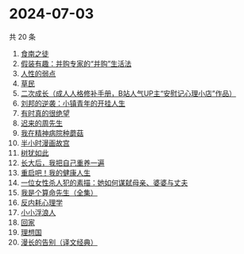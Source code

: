 # 2024-07-03

共 20 条

<!-- BEGIN WEREAD -->
<!-- 最后更新时间 2024-07-03 05:01:10 +0800 -->
1. [食南之徒](https://weread.qq.com/web/bookDetail/91f329c0813ab8ee0g011c9d)
1. [假装有趣：并购专家的“并购”生活法](https://weread.qq.com/web/bookDetail/374329b0813ab8ed7g018e81)
1. [人性的弱点](https://weread.qq.com/web/bookDetail/16632a4072a9bc2d1669697)
1. [草民](https://weread.qq.com/web/bookDetail/370329a0813ab8ecag017dd1)
1. [二次成长（成人人格修补手册，B站人气UP主“安慰记心理小店”作品）](https://weread.qq.com/web/bookDetail/b4e32da07151f23db4ec0d2)
1. [刘邦的逆袭：小镇青年的开挂人生](https://weread.qq.com/web/bookDetail/427327c0813ab8ee1g014781)
1. [有时真的很绝望](https://weread.qq.com/web/bookDetail/a4f32fb0813ab7dbag014856)
1. [迟来的周先生](https://weread.qq.com/web/bookDetail/9e832c60813ab8619g019816)
1. [我在精神病院种蘑菇](https://weread.qq.com/web/bookDetail/87432800813ab8e8dg012411)
1. [半小时漫画故宫](https://weread.qq.com/web/bookDetail/66e32950813ab82dag011457)
1. [树犹如此](https://weread.qq.com/web/bookDetail/cc532ba05e2d95cc51efb00)
1. [长大后，我把自己重养一遍](https://weread.qq.com/web/bookDetail/7a6323c0813ab8ec0g015987)
1. [重启吧！我的健康人生](https://weread.qq.com/web/bookDetail/e8a32e80813ab8de4g0191c2)
1. [一位女性杀人犯的素描：她如何谋弑母亲、婆婆与丈夫](https://weread.qq.com/web/bookDetail/af7329c0813ab8ebag01170a)
1. [我是个算命先生（全集）](https://weread.qq.com/web/bookDetail/966326e05c896b966ddd00e)
1. [反内耗心理学](https://weread.qq.com/web/bookDetail/ced32730813ab8b3cg017549)
1. [小小浮浪人](https://weread.qq.com/web/bookDetail/ebd325b0813ab8e3fg015c07)
1. [回家](https://weread.qq.com/web/bookDetail/d0432270813ab7696g010a9d)
1. [理想国](https://weread.qq.com/web/bookDetail/78832a0072795915788b394)
1. [漫长的告别（译文经典）](https://weread.qq.com/web/bookDetail/9f832a1071d61df19f8722d)
<!-- END WEREAD -->